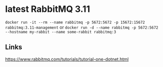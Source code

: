 
# latest RabbitMQ 3.11
`docker run -it --rm --name rabbitmq -p 5672:5672 -p 15672:15672 rabbitmq:3.11-management`
or
`docker run -d --name rabbitmq -p 5672:5672 --hostname my-rabbit --name some-rabbit rabbitmq:3`

## Links
https://www.rabbitmq.com/tutorials/tutorial-one-dotnet.html

